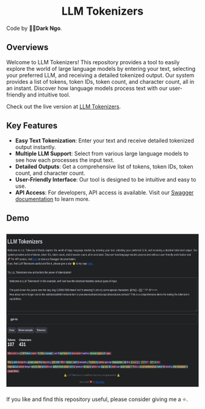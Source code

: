 <h1 align="center">LLM Tokenizers</h1>

Code by 🧑‍💻**Dark Ngo**.

## Overviews

Welcome to LLM Tokenizers! This repository provides a tool to easily explore the world of large language models by entering your text, selecting your preferred LLM, and receiving a detailed tokenized output. Our system provides a list of tokens, token IDs, token count, and character count, all in an instant. Discover how language models process text with our user-friendly and intuitive tool.

Check out the live version at [LLM Tokenizers](http://tokenizers.darkngo.tech).

## Key Features

- **Easy Text Tokenization**: Enter your text and receive detailed tokenized output instantly.
- **Multiple LLM Support**: Select from various large language models to see how each processes the input text.
- **Detailed Outputs**: Get a comprehensive list of tokens, token IDs, token count, and character count.
- **User-Friendly Interface**: Our tool is designed to be intuitive and easy to use.
- **API Access**: For developers, API access is available. Visit our [Swagger documentation](./docs) to learn more.

## Demo
<h2 align="center">
  <img src="https://raw.githubusercontent.com/datnnt1997/llm_tokenizers/master/statics/screenshot.png" width="680" height="400">
</h2>

If you like and find this repository useful, please consider giving me a ⭐.
